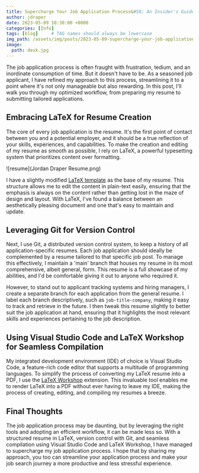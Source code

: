```yaml
---
title: Supercharge Your Job Application Process&#58; An Insider's Guide
author: jdraper
date: 2023-05-09 10:30:00 +0000
categories: [Info]
tags: [blog]     # TAG names should always be lowercase
img_path: /assets/img/posts/2023-05-09-supercharge-your-job-application-process/
image:
  path: desk.jpg
---
```


The job application process is often fraught with frustration, tedium, and an inordinate consumption of time. But it doesn't have to be. As a seasoned job applicant, I have refined my approach to this process, streamlining it to a point where it's not only manageable but also rewarding. In this post, I'll walk you through my optimized workflow, from preparing my resume to submitting tailored applications.


## Embracing LaTeX for Resume Creation

The core of every job application is the resume. It's the first point of contact between you and a potential employer, and it should be a true reflection of your skills, experiences, and capabilities. To make the creation and editing of my resume as smooth as possible, I rely on LaTeX, a powerful typesetting system that prioritizes content over formatting.

![resume](Jordan Draper Resume.png)

I have a slightly modified [LaTeX template](https://github.com/jordandraper/medium-length-professional-cv) as the base of my resume. This structure allows me to edit the content in plain-text easily, ensuring that the emphasis is always on the content rather than getting lost in the maze of design and layout. With LaTeX, I've found a balance between an aesthetically pleasing document and one that's easy to maintain and update.

## Leveraging Git for Version Control

Next, I use Git, a distributed version control system, to keep a history of all application-specific resumes. Each job application should ideally be complemented by a resume tailored to that specific job post. To manage this effectively, I maintain a 'main' branch that houses my resume in its most comprehensive, albeit general, form. This resume is a full showcase of my abilities, and I'd be comfortable giving it out to anyone who required it.

However, to stand out to applicant tracking systems and hiring managers, I create a separate branch for each application from the general resume. I label each branch descriptively, such as `job-title-company`, making it easy to track and retrieve in the future. I then tweak this resume slightly to better suit the job application at hand, ensuring that it highlights the most relevant skills and experiences pertaining to the job description.

## Using Visual Studio Code and LaTeX Workshop for Seamless Compilation

My integrated development environment (IDE) of choice is Visual Studio Code, a feature-rich code editor that supports a multitude of programming languages. To simplify the process of converting my LaTeX resume into a PDF, I use the [LaTeX Workshop](https://marketplace.visualstudio.com/items?itemName=James-Yu.latex-workshop) extension. This invaluable tool enables me to render LaTeX into a PDF without ever having to leave my IDE, making the process of creating, editing, and compiling my resumes a breeze.

## Final Thoughts

The job application process may be daunting, but by leveraging the right tools and adopting an efficient workflow, it can be made less so. With a structured resume in LaTeX, version control with Git, and seamless compilation using Visual Studio Code and LaTeX Workshop, I have managed to supercharge my job application process. I hope that by sharing my approach, you too can streamline your application process and make your job search journey a more productive and less stressful experience.